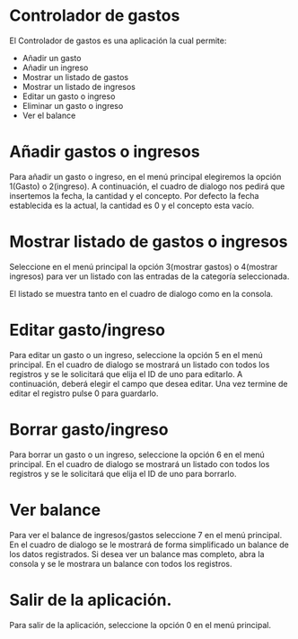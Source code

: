 # Controlador de gastos

El Controlador de gastos es una aplicación la cual permite:

- Añadir un gasto <br>
- Añadir un ingreso<br>
- Mostrar un listado de gastos<br>
- Mostrar un listado de ingresos<br>
- Editar un gasto o ingreso<br>
- Eliminar un gasto o ingreso<br>
- Ver el balance

# Añadir gastos o ingresos

Para añadir un gasto o ingreso, en el menú principal elegiremos la opción 1(Gasto) o 2(ingreso).
A continuación, el cuadro de dialogo nos pedirá que insertemos la fecha, la cantidad y el concepto.
Por defecto la fecha establecida es la actual, la cantidad es 0 y el concepto esta vacío. 

# Mostrar listado de gastos o ingresos

Seleccione en el menú principal la opción 3(mostrar gastos) o 4(mostrar ingresos) para ver un listado con las entradas de la categoría seleccionada.

El listado se muestra tanto en el cuadro de dialogo como en la consola. 

# Editar gasto/ingreso

Para editar un gasto o un ingreso, seleccione la opción 5 en el menú principal.
En el cuadro de dialogo se mostrará un listado con todos los registros y se le solicitará que elija el ID de uno para editarlo.
A continuación, deberá elegir el campo que desea editar.
Una vez termine de editar el registro pulse 0 para guardarlo. 

# Borrar gasto/ingreso

Para borrar un gasto o un ingreso, seleccione la opción 6 en el menú principal.
En el cuadro de dialogo se mostrará un listado con todos los registros y se le solicitará que elija el ID de uno para borrarlo.

# Ver balance

Para ver el balance de ingresos/gastos seleccione 7 en el menú principal.
En el cuadro de dialogo se le mostrará de forma simplificado un balance de los datos registrados. 
Si desea ver un balance mas completo, abra la consola y se le mostrara un balance con todos los registros. 

# Salir de la aplicación.

Para salir de la aplicación, seleccione la opción 0 en el menú principal.

